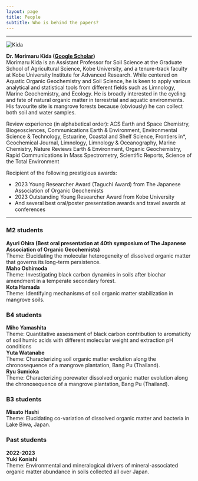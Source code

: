 ```yaml
---
layout: page
title: People
subtitle: Who is behind the papers? 
---
```

***
![Kida](/assets/img/Prof_250.png)  

**Dr. Morimaru Kida ([Google Scholar](https://scholar.google.com/citations?user=lG3N_EgAAAAJ&hl=en))**  
Morimaru Kida is an Assistant Professor for Soil Science at the Graduate School of Agricultural Science, Kobe University, and a tenure-track faculty at Kobe University Institute for Advanced Research.
While centered on Aquatic Organic Geochemistry and Soil Science, he is keen to apply various analytical and statistical tools from different fields such as Limnology, Marine Geochemistry, and Ecology.
He is broadly interested in the cycling and fate of natural organic matter in terrestrial and aquatic environments. His favourite site is mangrove forests because (obviously) he can collect both soil and water samples. 

Review experience (in alphabetical order): ACS Earth and Space Chemistry, Biogeosciences, Communications Earth & Environment, Environmental Science & Technology, Estuarine, Coastal and Shelf Science, Frontiers in*, Geochemical Journal, Limnology, Limnology & Oceanography, Marine Chemistry, Nature Reviews Earth & Environment, Organic Geochemistry, Rapid Communications in Mass Spectrometry, Scientific Reports, Science of the Total Environment

Recipient of the following prestigious awards:  
* 2023 Young Researcher Award (Taguchi Award) from The Japanese Association of Organic Geochemists
* 2023 Outstanding Young Researcher Award from Kobe University
* And several best oral/poster presentation awards and travel awards at conferences

***
### M2 students
**Ayuri Ohira (Best oral presentation at 40th symposium of The Japanese Association of Organic Geochemists)**  
Theme: Elucidating the molecular heterogeneity of dissolved organic matter that governs its long-term persistence.  
**Maho Oshimoda**  
Theme: Investigating black carbon dynamics in soils after biochar amendment in a temperate secondary forest.  
**Kota Hamada**  
Theme: Identifying mechanisms of soil organic matter stabilization in mangrove soils.  

### B4 students
**Miho Yamashita**  
Theme: Quantitative assessment of black carbon contribution to aromaticity of soil humic acids with different molecular weight and extraction pH conditions  
**Yuta Watanabe**  
Theme: Characterizing soil organic matter evolution along the chronosequence of a mangrove plantation, Bang Pu (Thailand).  
**Ryu Sumioka**  
Theme: Characterizing porewater dissolved organic matter evolution along the chronosequence of a mangrove plantation, Bang Pu (Thailand). 

### B3 students
**Misato Hashi**  
Theme: Elucidating co-variation of dissolved organic matter and bacteria in Lake Biwa, Japan.

### Past students
**2022-2023**  
**Yuki Konishi**  
Theme: Environmental and mineralogical drivers of mineral-associated organic matter abundance in soils collected all over Japan. 
